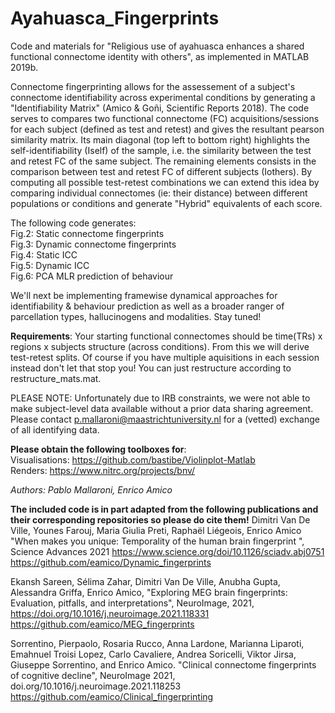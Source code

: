 # Ayahuasca_Fingerprints
Code and materials for  "Religious use of ayahuasca enhances a shared functional connectome identity with others", as implemented in MATLAB 2019b.

Connectome fingerprinting allows for the assessement of a subject's connectome identifiability across experimental conditions by generating a "Identifiability Matrix" (Amico & Goñi, Scientific Reports 2018). The code serves to compares two functional connectome (FC) acquisitions/sessions for each subject (defined as test and retest) and gives the resultant pearson similarity matrix. Its main diagonal (top left to bottom right) highlights the self-identifiability (Iself) of the sample, i.e. the similarity between the test and retest FC of the same subject. The remaining elements consists in the comparison between test and retest FC of different subjects (Iothers). By computing all possible test-retest combinations we can extend this idea by comparing individual connectomes (ie: their distance) between different populations or conditions and generate "Hybrid" equivalents of each score. 


The following code generates:<br/>
Fig.2: Static connectome fingerprints<br/> 
Fig.3: Dynamic connectome fingerprints<br/> 
Fig.4: Static ICC<br/> 
Fig.5: Dynamic ICC<br/>
Fig.6: PCA MLR prediction of behaviour<br/> 


We'll next be implementing framewise dynamical approaches for identifiability & behaviour prediction as well as a broader ranger of parcellation types, hallucinogens and modalities. Stay tuned! 


**Requirements**:
Your starting functional connectomes should be time(TRs) x regions x subjects structure (across conditions). From this we will derive test-retest splits. Of course if you have multiple aquisitions in each session instead don't let that stop you! You can just restructure according to restructure_mats.mat.


PLEASE NOTE: Unfortunately due to IRB constraints, we were not able to make subject-level data available without a prior data sharing agreement.  Please contact p.mallaroni@maastrichtuniversity.nl for a (vetted) exchange of all identifying data.


**Please obtain the following toolboxes for**:<br/>
Visualisations: https://github.com/bastibe/Violinplot-Matlab<br/>
Renders: https://www.nitrc.org/projects/bnv/<br/>


_Authors: Pablo Mallaroni, Enrico Amico_



**The included code is in part adapted from the following publications and their corresponding repositories so please do cite them!**
 Dimitri Van De Ville, Younes Farouj, Maria Giulia Preti, Raphaël Liégeois, Enrico Amico "When makes you unique: Temporality of the human brain fingerprint ", Science Advances 2021 https://www.science.org/doi/10.1126/sciadv.abj0751
https://github.com/eamico/Dynamic_fingerprints

Ekansh Sareen, Sélima Zahar, Dimitri Van De Ville, Anubha Gupta, Alessandra Griffa, Enrico Amico, "Exploring MEG brain fingerprints: Evaluation, pitfalls, and interpretations", NeuroImage, 2021, https://doi.org/10.1016/j.neuroimage.2021.118331
https://github.com/eamico/MEG_fingerprints

Sorrentino, Pierpaolo, Rosaria Rucco, Anna Lardone, Marianna Liparoti, Emahnuel Troisi Lopez, Carlo Cavaliere, Andrea Soricelli, Viktor Jirsa, Giuseppe Sorrentino, and Enrico Amico. "Clinical connectome fingerprints of cognitive decline", NeuroImage 2021, doi.org/10.1016/j.neuroimage.2021.118253
https://github.com/eamico/Clinical_fingerprinting
